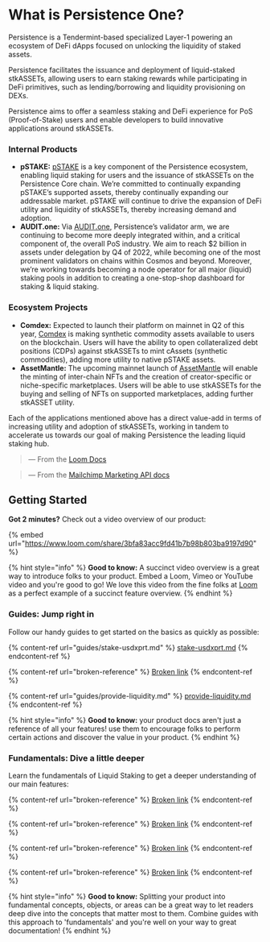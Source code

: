 # What is Persistence One?

Persistence is a Tendermint-based specialized Layer-1 powering an ecosystem of DeFi dApps focused on unlocking the liquidity of staked assets.

Persistence facilitates the issuance and deployment of liquid-staked stkASSETs, allowing users to earn staking rewards while participating in DeFi primitives, such as lending/borrowing and liquidity provisioning on DEXs.

Persistence aims to offer a seamless staking and DeFi experience for PoS (Proof-of-Stake) users and enable developers to build innovative applications around stkASSETs.

### Internal Products <a href="#1a6e" id="1a6e"></a>

* **pSTAKE:** [pSTAKE](https://pstake.finance/) is a key component of the Persistence ecosystem, enabling liquid staking for users and the issuance of stkASSETs on the Persistence Core chain. We’re committed to continually expanding pSTAKE’s supported assets, thereby continually expanding our addressable market. pSTAKE will continue to drive the expansion of DeFi utility and liquidity of stkASSETs, thereby increasing demand and adoption.
* **AUDIT.one:** Via [AUDIT.one](https://audit.one/), Persistence’s validator arm, we are continuing to become more deeply integrated within, and a critical component of, the overall PoS industry. We aim to reach $2 billion in assets under delegation by Q4 of 2022, while becoming one of the most prominent validators on chains within Cosmos and beyond. Moreover, we’re working towards becoming a node operator for all major (liquid) staking pools in addition to creating a one-stop-shop dashboard for staking & liquid staking.

### Ecosystem Projects <a href="#94f0" id="94f0"></a>

* **Comdex:** Expected to launch their platform on mainnet in Q2 of this year, [Comdex](https://comdex.one/home) is making synthetic commodity assets available to users on the blockchain. Users will have the ability to open collateralized debt positions (CDPs) against stkASSETs to mint cAssets (synthetic commodities), adding more utility to native pSTAKE assets.
* **AssetMantle:** The upcoming mainnet launch of [AssetMantle](https://assetmantle.one/) will enable the minting of inter-chain NFTs and the creation of creator-specific or niche-specific marketplaces. Users will be able to use stkASSETs for the buying and selling of NFTs on supported marketplaces, adding further stkASSET utility.

Each of the applications mentioned above has a direct value-add in terms of increasing utility and adoption of stkASSETs, working in tandem to accelerate us towards our goal of making Persistence the leading liquid staking hub.

>
>
> — From the [Loom Docs](https://support.loom.com/hc/en-us/articles/360002158057-What-is-Loom-)

>
>
> — From the [Mailchimp Marketing API docs](https://mailchimp.com/developer/marketing/docs/fundamentals/)

## Getting Started

**Got 2 minutes?** Check out a video overview of our product:

{% embed url="https://www.loom.com/share/3bfa83acc9fd41b7b98b803ba9197d90" %}

{% hint style="info" %}
**Good to know:** A succinct video overview is a great way to introduce folks to your product. Embed a Loom, Vimeo or YouTube video and you're good to go! We love this video from the fine folks at [Loom](https://loom.com) as a perfect example of a succinct feature overview.
{% endhint %}

### Guides: Jump right in

Follow our handy guides to get started on the basics as quickly as possible:

{% content-ref url="guides/stake-usdxprt.md" %}
[stake-usdxprt.md](guides/stake-usdxprt.md)
{% endcontent-ref %}

{% content-ref url="broken-reference" %}
[Broken link](broken-reference)
{% endcontent-ref %}

{% content-ref url="guides/provide-liquidity.md" %}
[provide-liquidity.md](guides/provide-liquidity.md)
{% endcontent-ref %}

{% hint style="info" %}
**Good to know:** your product docs aren't just a reference of all your features! use them to encourage folks to perform certain actions and discover the value in your product.
{% endhint %}

### Fundamentals: Dive a little deeper

Learn the fundamentals of Liquid Staking to get a deeper understanding of our main features:

{% content-ref url="broken-reference" %}
[Broken link](broken-reference)
{% endcontent-ref %}

{% content-ref url="broken-reference" %}
[Broken link](broken-reference)
{% endcontent-ref %}

{% content-ref url="broken-reference" %}
[Broken link](broken-reference)
{% endcontent-ref %}

{% content-ref url="broken-reference" %}
[Broken link](broken-reference)
{% endcontent-ref %}

{% hint style="info" %}
**Good to know:** Splitting your product into fundamental concepts, objects, or areas can be a great way to let readers deep dive into the concepts that matter most to them. Combine guides with this approach to 'fundamentals' and you're well on your way to great documentation!
{% endhint %}
